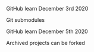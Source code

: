 GitHub learn December 3rd 2020

Git submodules

GitHub learn December 5th 2020

Archived projects can be forked

